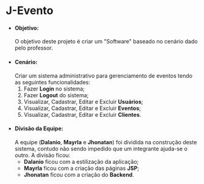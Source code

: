 # J-Evento

* #### Objetivo:
    O objetivo deste projeto é criar um "Software" baseado no cenário dado pelo professor.
* #### Cenário:
    Criar um sistema administrativo para gerenciamento de eventos tendo as seguintes funcionalidades:
    1. Fazer **Login** no sistema;
    2. Fazer **Logout** do sistema;
    3. Visualizar, Cadastrar, Editar e Excluir **Usuários**;
    4. Visualizar, Cadastrar, Editar e Excluir **Eventos**;
    5. Visualizar, Cadastrar, Editar e Excluir **Clientes**.
* #### Divisão da Equipe:
    A equipe (**Dalanio**, **Mayrla** e **Jhonatan**) foi dividida na construção deste sistema, contudo não sendo impedido que um integrante ajuda-se o outro. 
    A divisão ficou:
    * **Dalanio** ficou com a estilização da aplicação;
    * **Mayrla** ficou com a criação das páginas **JSP**;
    * **Jhonatan** ficou com a criação do **Backend**.

